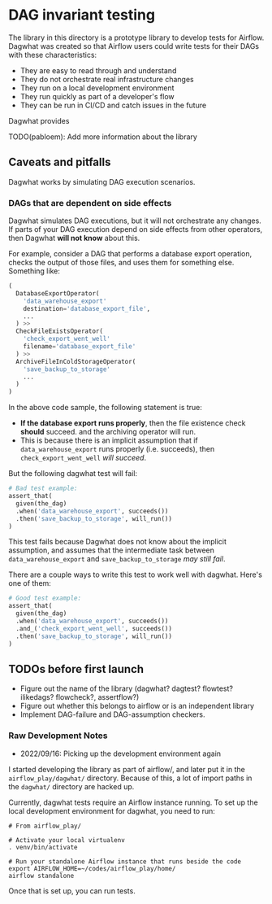 # DAG invariant testing

The library in this directory is a prototype library to develop tests for
Airflow. Dagwhat was created so that Airflow users could write tests for their
DAGs with these characteristics:

- They are easy to read through and understand
- They do not orchestrate real infrastructure changes
- They run on a local development environment
- They run quickly as part of a developer's flow
- They can be run in CI/CD and catch issues in the future

Dagwhat provides 

TODO(pabloem): Add more information about the library

## Caveats and pitfalls

Dagwhat works by simulating DAG execution scenarios.

### DAGs that are dependent on side effects

Dagwhat simulates DAG executions, but it will not orchestrate any changes. If
parts of your DAG execution depend on side effects from other operators, then
Dagwhat **will not know** about this.

For example, consider a DAG that performs a database export operation, checks
the output of those files, and uses them for something else. Something like:

```python
(
  DatabaseExportOperator(
    'data_warehouse_export'
    destination='database_export_file',
    ...
  ) >>
  CheckFileExistsOperator(
    'check_export_went_well'
    filename='database_export_file'
  ) >>
  ArchiveFileInColdStorageOperator(
    'save_backup_to_storage'
    ...
  )
)
```

In the above code sample, the following statement is true:

- **If the database export runs properly**, then the file existence check
   **should** succeed. and the archiving operator will run.
- This is because there is an implicit assumption that if `data_warehouse_export`
    runs properly (i.e. succeeds), then `check_export_went_well` *will succeed*.

But the following dagwhat test will fail:

```python
# Bad test example:
assert_that(
  given(the_dag)
  .when('data_warehouse_export', succeeds())
  .then('save_backup_to_storage', will_run())
)
```

This test fails because Dagwhat does not know about the implicit assumption,
and assumes that the intermediate task between `data_warehouse_export` and
`save_backup_to_storage` *may still fail*.

There are a couple ways to write this test to work well with dagwhat. Here's
one of them:

```python
# Good test example:
assert_that(
  given(the_dag)
  .when('data_warehouse_export', succeeds())
  .and_('check_export_went_well', succeeds())
  .then('save_backup_to_storage', will_run())
)
```

## TODOs before first launch

- Figure out the name of the library (dagwhat? dagtest? flowtest? ilikedags? flowcheck?, assertflow?)
- Figure out whether this belongs to airflow or is an independent library
- Implement DAG-failure and DAG-assumption checkers.

### Raw Development Notes

- 2022/09/16: Picking up the development environment again

I started developing the library as part of airflow/, and later put it in the
`airflow_play/dagwhat/` directory. Because of this, a lot of import paths in the 
`dagwhat/` directory are hacked up.

Currently, dagwhat tests require an Airflow instance running. To set up the local
development environment for dagwhat, you need to run:

```shell
# From airflow_play/

# Activate your local virtualenv
. venv/bin/activate

# Run your standalone Airflow instance that runs beside the code
export AIRFLOW_HOME=~/codes/airflow_play/home/
airflow standalone
```

Once that is set up, you can run tests.
